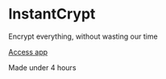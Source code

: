 # InstantCrypt
Encrypt everything, without wasting our time

[Access app](https://tom60chat.github.io/InstantCrypt/)

Made under 4 hours

